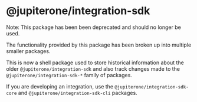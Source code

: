 # @jupiterone/integration-sdk

Note: This package has been been deprecated and should no longer be used.

The functionality provided by this package has been broken up into multiple
smaller packages.

This is now a shell package used to store historical information about the older
`@jupiterone/integration-sdk` and also track changes made to the
`@jupiterone/integration-sdk-*` family of packages.

If you are developing an integration, use the `@jupiterone/integration-sdk-core`
and `@jupiterone/integration-sdk-cli` packages.
